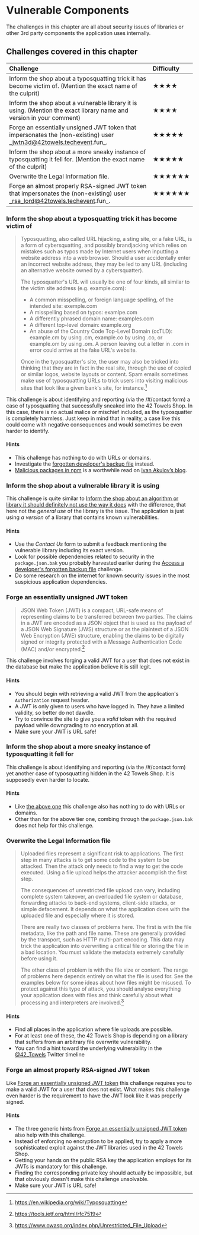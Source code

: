 # Vulnerable Components

The challenges in this chapter are all about security issues of
libraries or other 3rd party components the application uses internally.

## Challenges covered in this chapter

| Challenge                                                                                                            | Difficulty                           |
|:---------------------------------------------------------------------------------------------------------------------|:-------------------------------------|
| Inform the shop about a typosquatting trick it has become victim of. (Mention the exact name of the culprit)         | ★★★★             |
| Inform the shop about a vulnerable library it is using. (Mention the exact library name and version in your comment) | ★★★★             |
| Forge an essentially unsigned JWT token that impersonates the (non-existing) user _jwtn3d@42towels.techevent.fun_.              | ★★★★★       |
| Inform the shop about a more sneaky instance of typosquatting it fell for. (Mention the exact name of the culprit)   | ★★★★★       |
| Overwrite the Legal Information file.                                                                                | ★★★★★★ |
| Forge an almost properly RSA-signed JWT token that impersonates the (non-existing) user _rsa_lord@42towels.techevent.fun_.      | ★★★★★★ |

### Inform the shop about a typosquatting trick it has become victim of

> Typosquatting, also called URL hijacking, a sting site, or a fake URL,
> is a form of cybersquatting, and possibly brandjacking which relies on
> mistakes such as typos made by Internet users when inputting a website
> address into a web browser. Should a user accidentally enter an
> incorrect website address, they may be led to any URL (including an
> alternative website owned by a cybersquatter).
>
> The typosquatter's URL will usually be one of four kinds, all similar
> to the victim site address (e.g. example.com):
>
> * A common misspelling, or foreign language spelling, of the intended
>   site: exemple.com
> * A misspelling based on typos: examlpe.com
> * A differently phrased domain name: examples.com
> * A different top-level domain: example.org
> * An abuse of the Country Code Top-Level Domain (ccTLD): example.cm by
>   using .cm, example.co by using .co, or example.om by using .om. A
>   person leaving out a letter in .com in error could arrive at the
>   fake URL's website.
>
> Once in the typosquatter's site, the user may also be tricked into
> thinking that they are in fact in the real site, through the use of
> copied or similar logos, website layouts or content. Spam emails
> sometimes make use of typosquatting URLs to trick users into visiting
> malicious sites that look like a given bank's site, for instance.[^1]

This challenge is about identifying and reporting (via the
/#/contact form) a case of typosquatting that
successfully sneaked into the 42 Towels Shop. In this case, there is no
actual malice or mischief included, as the typosquatter is completely
harmless. Just keep in mind that in reality, a case like this could come
with negative consequences and would sometimes be even harder to
identify.

#### Hints

* This challenge has nothing to do with URLs or domains.
* Investigate the
  [forgotten developer's backup file](roll-your-own-security.md#access-a-developers-forgotten-backup-file)
  instead.
* [Malicious packages in npm](https://iamakulov.com/notes/npm-malicious-packages/)
  is a worthwhile read on [Ivan Akulov’s blog](https://iamakulov.com).

### Inform the shop about a vulnerable library it is using

This challenge is quite similar to
[Inform the shop about an algorithm or library it should definitely not use the way it does](sensitive-data-exposure.md#inform-the-shop-about-an-algorithm-or-library-it-should-definitely-not-use-the-way-it-does)
with the difference, that here not the _general use_ of the library is
the issue. The application is just using _a version_ of a library that
contains known vulnerabilities.

#### Hints

* Use the _Contact Us_ form to submit a feedback mentioning the
  vulnerable library including its exact version.
* Look for possible dependencies related to security in the
  `package.json.bak` you probably harvested earlier during the
  [Access a developer's forgotten backup file](roll-your-own-security.md#access-a-developers-forgotten-backup-file)
  challenge.
* Do some research on the internet for known security issues in the most
  suspicious application dependencies.

### Forge an essentially unsigned JWT token

> JSON Web Token (JWT) is a compact, URL-safe means of representing
> claims to be transferred between two parties. The claims in a JWT are
> encoded as a JSON object that is used as the payload of a JSON Web
> Signature (JWS) structure or as the plaintext of a JSON Web Encryption
> (JWE) structure, enabling the claims to be digitally signed or
> integrity protected with a Message Authentication Code (MAC) and/or
> encrypted.[^2]

This challenge involves forging a valid JWT for a user that does not
exist in the database but make the application believe it is still
legit.

#### Hints

* You should begin with retrieving a valid JWT from the application's
  `Authorization` request header.
* A JWT is only given to users who have logged in. They have a limited
  validity, so better do not dawdle.
* Try to convince the site to give you a _valid_ token with the required
  payload while downgrading to _no_ encryption at all.
* Make sure your JWT is URL safe!

### Inform the shop about a more sneaky instance of typosquatting it fell for

This challenge is about identifying and reporting (via the
/#/contact form) yet another case of typosquatting
hidden in the 42 Towels Shop. It is supposedly even harder to locate.

#### Hints

* Like
  [the above one](#inform-the-shop-about-a-typosquatting-trick-it-has-become-victim-of)
  this challenge also has nothing to do with URLs or domains.
* Other than for the above tier one, combing through the
  `package.json.bak` does not help for this challenge.

### Overwrite the Legal Information file

> Uploaded files represent a significant risk to applications. The first
> step in many attacks is to get some code to the system to be attacked.
> Then the attack only needs to find a way to get the code executed.
> Using a file upload helps the attacker accomplish the first step.
>
> The consequences of unrestricted file upload can vary, including
> complete system takeover, an overloaded file system or database,
> forwarding attacks to back-end systems, client-side attacks, or simple
> defacement. It depends on what the application does with the uploaded
> file and especially where it is stored.
>
> There are really two classes of problems here. The first is with the
> file metadata, like the path and file name. These are generally
> provided by the transport, such as HTTP multi-part encoding. This data
> may trick the application into overwriting a critical file or storing
> the file in a bad location. You must validate the metadata extremely
> carefully before using it.
>
> The other class of problem is with the file size or content. The range
> of problems here depends entirely on what the file is used for. See
> the examples below for some ideas about how files might be misused. To
> protect against this type of attack, you should analyse everything
> your application does with files and think carefully about what
> processing and interpreters are involved.[^3]

#### Hints

* Find all places in the application where file uploads are possible.
* For at least one of these, the 42 Towels Shop is depending on a library
  that suffers from an arbitrary file overwrite vulnerability.
* You can find a hint toward the underlying vulnerability in the
  [@42_Towels](https://twitter.com/42_Towels) Twitter
  timeline

### Forge an almost properly RSA-signed JWT token

Like
[Forge an essentially unsigned JWT token](#forge-an-essentially-unsigned-jwt-token)
this challenge requires you to make a valid JWT for a user that does not
exist. What makes this challenge even harder is the requirement to have
the JWT look like it was properly signed.

#### Hints

* The three generic hints from
  [Forge an essentially unsigned JWT token](#forge-an-essentially-unsigned-jwt-token)
  also help with this challenge.
* Instead of enforcing no encryption to be applied, try to apply a more
  sophisticated exploit against the JWT libraries used in the 42 Towels
  Shop.
* Getting your hands on the public RSA key the application employs for
  its JWTs is mandatory for this challenge.
* Finding the corresponding private key should actually be impossible,
  but that obviously doesn't make this challenge unsolvable.
* Make sure your JWT is URL safe!

[^1]: https://en.wikipedia.org/wiki/Typosquatting

[^2]: https://tools.ietf.org/html/rfc7519

[^3]: https://www.owasp.org/index.php/Unrestricted_File_Upload

